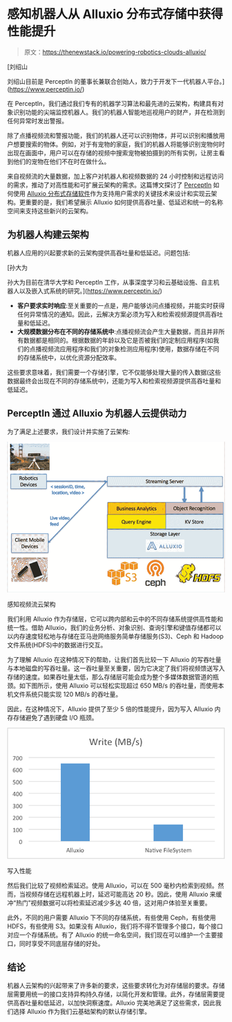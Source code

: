 # 感知机器人从 Alluxio 分布式存储中获得性能提升

> 原文：<https://thenewstack.io/powering-robotics-clouds-alluxio/>

[](https://www.perceptin.io/)

 [刘绍山

刘绍山目前是 PerceptIn 的董事长兼联合创始人，致力于开发下一代机器人平台。](https://www.perceptin.io/) [](https://www.perceptin.io/)

在 PerceptIn，我们通过我们专有的机器学习算法和最先进的云架构，构建具有对象识别功能的尖端监控机器人。我们的机器人智能地巡视用户的财产，并在检测到任何异常时发出警报。

除了点播视频流和警报功能，我们的机器人还可以识别物体，并可以识别和播放用户想要搜索的物体。例如，对于有宠物的家庭，我们的机器人将能够识别宠物何时出现在画面中，用户可以在存储的视频中搜索宠物被拍摄到的所有实例，让房主看到他们的宠物在他们不在时在做什么。

来自视频流的大量数据，加上客户对机器人和视频数据的 24 小时控制和远程访问的需求，推动了对高性能和可扩展云架构的需求。这篇博文探讨了 [PerceptIn](https://www.perceptin.io/) 如何使用 [Alluxio 分布式存储软件](https://www.alluxio.com/)作为支持用户需求的关键技术来设计和实现云架构。更重要的是，我们希望展示 Alluxio 如何提供高吞吐量、低延迟和统一的名称空间来支持这些新兴的云架构。

## 为机器人构建云架构

机器人应用的兴起要求新的云架构提供高吞吐量和低延迟。问题包括:

 [孙大为

孙大为目前在清华大学和 PerceptIn 工作，从事深度学习和云基础设施、自主机器人以及嵌入式系统的研究。](https://www.perceptin.io/) 

*   **客户要求实时响应**:至关重要的一点是，用户能够访问点播视频，并能实时获得任何异常情况的通知。因此，云解决方案必须为写入和检索视频源提供高吞吐量和低延迟。
*   **大规模数据分布在不同的存储系统中**:点播视频流会产生大量数据，而且并非所有数据都是相同的。根据数据的年龄以及它是否被我们的定制应用程序(如我们的点播视频流应用程序和我们的对象检测应用程序)使用，数据存储在不同的存储系统中，以优化资源分配效率。

这些要求意味着，我们需要一个存储引擎，它不仅能够处理大量的传入数据(这些数据最终会出现在不同的存储系统中)，还能为写入和检索视频源提供高吞吐量和低延迟。

## PerceptIn 通过 Alluxio 为机器人云提供动力

为了满足上述要求，我们设计并实施了云架构:

![](img/4ac3ae580acdced9036d8a397f3e28a9.png)

感知视频流云架构

我们利用 Alluxio 作为存储层，它可以跨内部和云中的不同存储系统提供高性能和统一性。借助 Alluxio，我们的业务分析、对象识别、查询引擎和键值存储都可以以内存速度轻松地与存储在亚马逊网络服务简单存储服务(S3)、Ceph 和 Hadoop 文件系统(HDFS)中的数据进行交互。

为了理解 Alluxio 在这种情况下的帮助，让我们首先比较一下 Alluxio 的写吞吐量与本地磁盘的写吞吐量。这一吞吐量至关重要，因为它决定了我们将视频馈送写入存储的速度。如果吞吐量太低，那么存储层可能会成为整个多媒体数据管道的瓶颈。如下图所示，使用 Alluxio 可以轻松实现超过 650 MB/s 的吞吐量，而使用本机文件系统只能实现 120 MB/s 的吞吐量。

因此，在这种情况下，Alluxio 提供了至少 5 倍的性能提升，因为写入 Alluxio 内存存储避免了遇到硬盘 I/O 瓶颈。

![](img/d4447cf87e53c88540ae31c7d2f8ce2c.png)

写入性能

然后我们比较了视频检索延迟。使用 Alluxio，可以在 500 毫秒内检索到视频。然而，当视频存储在远程机器上时，延迟可能高达 20 秒。因此，使用 Alluxio 来缓冲“热门”视频数据可以将检索延迟减少多达 40 倍，这对用户体验至关重要。

此外，不同的用户需要 Alluxio 下不同的存储系统，有些使用 Ceph，有些使用 HDFS，有些使用 S3。如果没有 Alluxio，我们将不得不管理多个接口，每个接口对应一个存储系统。有了 Alluxio 的统一命名空间，我们现在可以维护一个主要接口，同时享受不同底层存储的好处。

## 结论

机器人云架构的兴起带来了许多新的要求，这些要求转化为对存储层的要求。存储层需要用统一的接口支持异构持久存储，以简化开发和管理。此外，存储层需要提供高吞吐量和低延迟，以加快洞察速度。Alluxio 完美地满足了这些需求，因此我们选择 Alluxio 作为我们云基础架构的默认存储引擎。

<svg xmlns:xlink="http://www.w3.org/1999/xlink" viewBox="0 0 68 31" version="1.1"><title>Group</title> <desc>Created with Sketch.</desc></svg>